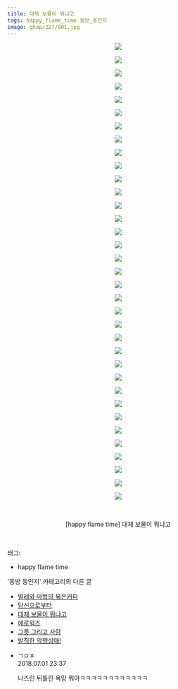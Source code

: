 ```yaml
---
title: 대체 보물이 뭐냐고
tags: happy_flame_time 동방_동인지
image: ghap/227/001.jpg
---
```

<div class="article">
<p style="text-align: center; clear: none; float: none;"><img src="{{ site.nasurl }}/ghap/227/001.jpg"/></p>
<p style="text-align: center; clear: none; float: none;"><img src="{{ site.nasurl }}/ghap/227/002.jpg"/></p>
<p style="text-align: center; clear: none; float: none;"><img src="{{ site.nasurl }}/ghap/227/003.jpg"/></p>
<p style="text-align: center; clear: none; float: none;"><img src="{{ site.nasurl }}/ghap/227/004.jpg"/></p>
<p style="text-align: center; clear: none; float: none;"><img src="{{ site.nasurl }}/ghap/227/005.jpg"/></p>
<p style="text-align: center; clear: none; float: none;"><img src="{{ site.nasurl }}/ghap/227/006.jpg"/></p>
<p style="text-align: center; clear: none; float: none;"><img src="{{ site.nasurl }}/ghap/227/007.jpg"/></p>
<p style="text-align: center; clear: none; float: none;"><img src="{{ site.nasurl }}/ghap/227/008.jpg"/></p>
<p style="text-align: center; clear: none; float: none;"><img src="{{ site.nasurl }}/ghap/227/009.jpg"/></p>
<p style="text-align: center; clear: none; float: none;"><img src="{{ site.nasurl }}/ghap/227/010.jpg"/></p>
<p style="text-align: center; clear: none; float: none;"><img src="{{ site.nasurl }}/ghap/227/011.jpg"/></p>
<p style="text-align: center; clear: none; float: none;"><img src="{{ site.nasurl }}/ghap/227/012.jpg"/></p>
<p style="text-align: center; clear: none; float: none;"><img src="{{ site.nasurl }}/ghap/227/013.jpg"/></p>
<p style="text-align: center; clear: none; float: none;"><img src="{{ site.nasurl }}/ghap/227/014.jpg"/></p>
<p style="text-align: center; clear: none; float: none;"><img src="{{ site.nasurl }}/ghap/227/015.jpg"/></p>
<p style="text-align: center; clear: none; float: none;"><img src="{{ site.nasurl }}/ghap/227/016.jpg"/></p>
<p style="text-align: center; clear: none; float: none;"><img src="{{ site.nasurl }}/ghap/227/017.jpg"/></p>
<p style="text-align: center; clear: none; float: none;"><img src="{{ site.nasurl }}/ghap/227/018.jpg"/></p>
<p style="text-align: center; clear: none; float: none;"><img src="{{ site.nasurl }}/ghap/227/019.jpg"/></p>
<p style="text-align: center; clear: none; float: none;"><img src="{{ site.nasurl }}/ghap/227/020.jpg"/></p>
<p style="text-align: center; clear: none; float: none;"><img src="{{ site.nasurl }}/ghap/227/021.jpg"/></p>
<p style="text-align: center; clear: none; float: none;"><img src="{{ site.nasurl }}/ghap/227/022.jpg"/></p>
<p style="text-align: center; clear: none; float: none;"><img src="{{ site.nasurl }}/ghap/227/023.jpg"/></p>
<p style="text-align: center; clear: none; float: none;"><img src="{{ site.nasurl }}/ghap/227/024.jpg"/></p>
<p style="text-align: center; clear: none; float: none;"><img src="{{ site.nasurl }}/ghap/227/025.jpg"/></p>
<p style="text-align: center; clear: none; float: none;"><img src="{{ site.nasurl }}/ghap/227/026.jpg"/></p>
<p style="text-align: center; clear: none; float: none;"><img src="{{ site.nasurl }}/ghap/227/027.jpg"/></p>
<p style="text-align: center; clear: none; float: none;"><img src="{{ site.nasurl }}/ghap/227/028.jpg"/></p>
<p style="text-align: center; clear: none; float: none;"><img src="{{ site.nasurl }}/ghap/227/029.jpg"/></p>
<p style="text-align: center; clear: none; float: none;"><img src="{{ site.nasurl }}/ghap/227/030.jpg"/></p>
<p style="text-align: center; clear: none; float: none;"><img src="{{ site.nasurl }}/ghap/227/031.jpg"/></p>
<p style="text-align: center; clear: none; float: none;"><img src="{{ site.nasurl }}/ghap/227/032.jpg"/></p>
<p style="text-align: center; clear: none; float: none;"><img src="{{ site.nasurl }}/ghap/227/033.jpg"/></p>
<p style="text-align: center; clear: none; float: none;"><img src="{{ site.nasurl }}/ghap/227/034.jpg"/></p>
<p style="text-align: center; clear: none; float: none;"><img src="{{ site.nasurl }}/ghap/227/035.jpg"/></p>
<p style="text-align: center; clear: none; float: none;"><br/></p>
<p style="text-align: center; clear: none; float: none;">[happy flame time] 대체 보물이 뭐냐고</p>
<p><br/></p>
</div><div class="tagTrail">
<p>태그: </p>
<ul>
<li>happy flame time</li>
</ul>
</div><div class="another">
<p>'동방 동인지' 카테고리의 다른 글</p>
<ul>
<li><a href="/2016-06-19-ghap_230">벌레와 마법의 볶은커피</a></li>
<li><a href="/2016-06-19-ghap_229">당신으로부터</a></li>
<li><a href="/2016-06-19-ghap_227">대체 보물이 뭐냐고</a></li>
<li><a href="/2016-06-19-ghap_226">에로워즈</a></li>
<li><a href="/2016-06-19-ghap_225">그릇 그리고 사랑</a></li>
<li><a href="/2016-06-19-ghap_224">발칙한 악행삼매!</a></li>
</ul>
</div><div class="cb_module cb_fluid">
<div class="cb_wrt cb_profile">
<div class="comment">
<ul>
<li class="cb_thumb_off" id="comment15279453">
<div class="cb_comment_area">
<div class="cb_info_area">
<div class="cb_section">
<span class="cb_nick_name">ㄱㅁㅎ</span>
</div>
<div class="cb_section">
<span class="cb_date">2018.07.01 23:37 </span>
</div>
</div>
<div class="cb_dsc_comment">
<p class="cb_dsc">
											나즈린 뒤틀린 욕망 뭐야ㅋㅋㅋㅋㅋㅋㅋㅋㅋㅋㅋㅋ
										</p>
</div>
</div></li>
</ul>
</div>
</div><!-- commentList close -->
</div>